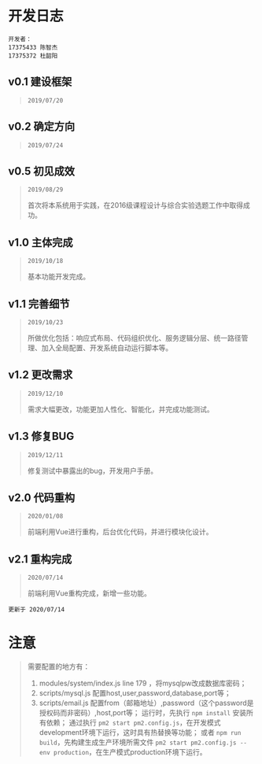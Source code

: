 # 开发日志
    开发者：
    17375433 陈智杰
    17375372 杜韶阳
## v0.1 建设框架
> `2019/07/20`
## v0.2 确定方向
> `2019/07/24`
## v0.5 初见成效
> `2019/08/29`  
> 
> 首次将本系统用于实践，在2016级课程设计与综合实验选题工作中取得成功。
## v1.0 主体完成
> `2019/10/18`  
> 
> 基本功能开发完成。
## v1.1 完善细节
> `2019/10/23`  
> 
> 所做优化包括：响应式布局、代码组织优化、服务逻辑分层、统一路径管理、加入全局配置、开发系统自动运行脚本等。
## v1.2 更改需求
> `2019/12/10`  
> 
> 需求大幅更改，功能更加人性化、智能化，并完成功能测试。
## v1.3 修复BUG
> `2019/12/11`  
> 
> 修复测试中暴露出的bug，开发用户手册。
## v2.0 代码重构
> `2020/01/08`
> 
> 前端利用Vue进行重构，后台优化代码，并进行模块化设计。
## v2.1 重构完成
> `2020/07/14`
> 
> 前端利用Vue重构完成，新增一些功能。

`更新于 2020/07/14`

# 注意
> 需要配置的地方有：
> 1. modules/system/index.js line 179 ，将mysqlpw改成数据库密码；
> 2. scripts/mysql.js 配置host,user,password,database,port等；
> 3. scripts/email.js 配置from（邮箱地址）,password（这个password是授权码而非密码）,host,port等；
> 运行时，先执行
> `npm install`
> 安装所有依赖；
> 通过执行
> `pm2 start pm2.config.js`，在开发模式development环境下运行，这时具有热替换等功能；
> 或者
> `npm run build`，先构建生成生产环境所需文件
> `pm2 start pm2.config.js --env production`，在生产模式production环境下运行。